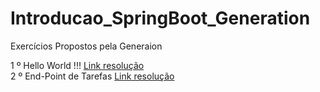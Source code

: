 # Introducao_SpringBoot_Generation
Exercícios Propostos pela Generaion

1 º Hello World !!! <a href="https://github.com/luisfsm/Introducao_SpringBoot_Generation/tree/master/HELLO_WORLD">Link resolução</a> <br>
2 º End-Point de Tarefas <a href="https://github.com/luisfsm/Introducao_SpringBoot_Generation/tree/master/AtividadeSemanal">Link resolução</a> 
